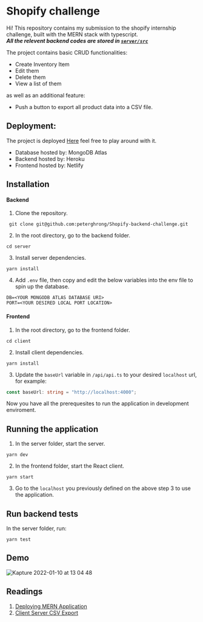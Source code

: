 # Shopify challenge

Hi! This repository contains my submission to the shopify internship challenge, built with the MERN stack with typescript.  
***All the relevent backend codes are stored in [`server/src`](https://github.com/peterghrong/Shopify-backend-challenge/tree/main/server/src)***

The project contains basic CRUD functionalities:
-   Create Inventory Item
-   Edit them
-   Delete them
-   View a list of them

as well as an additional feature:

-   Push a button to export all product data into a CSV file.

## Deployment:

The project is deployed [Here](https://amazing-swirles-53ba41.netlify.app/) feel free to play around with it.

-   Database hosted by: MongoDB Atlas
-   Backend hosted by: Heroku
-   Frontend hosted by: Netlify

## Installation

#### Backend

1. Clone the repository.

```
 git clone git@github.com:peterghrong/Shopify-backend-challenge.git
```

2. In the root directory, go to the backend folder.

```
cd server
```

3. Install server dependencies.

```
yarn install
```

4. Add `.env` file, then copy and edit the below variables into the env file to spin up the database.

```
DB=<YOUR MONGODB ATLAS DATABASE URI>
PORT=<YOUR DESIRED LOCAL PORT LOCATION>
```

#### Frontend

1. In the root directory, go to the frontend folder.

```
cd client
```

2. Install client dependencies.

```
yarn install
```

3. Update the `baseUrl` variable in `/api/api.ts` to your desired `localhost` url, for example:

```typescript
const baseUrl: string = "http://localhost:4000";
```

Now you have all the prerequesites to run the application in development enviroment.

## Running the application

1. In the server folder, start the server.

```
yarn dev
```

2. In the frontend folder, start the React client.

```
yarn start
```

3. Go to the `localhost` you previously defined on the above step 3 to use the application.

## Run backend tests

In the server folder, run:

```
yarn test
```

## Demo
![Kapture 2022-01-10 at 13 04 48](https://user-images.githubusercontent.com/66083521/148816300-115603de-9b52-4959-b06b-608d8f3ae5dc.gif)



## Readings

1. [Deploying MERN Application](https://dev.to/stlnick/how-to-deploy-a-full-stack-mern-app-with-heroku-netlify-ncb)
2. [Client Server CSV Export](https://stackoverflow.com/questions/18306013/how-to-export-csv-nodejs)
